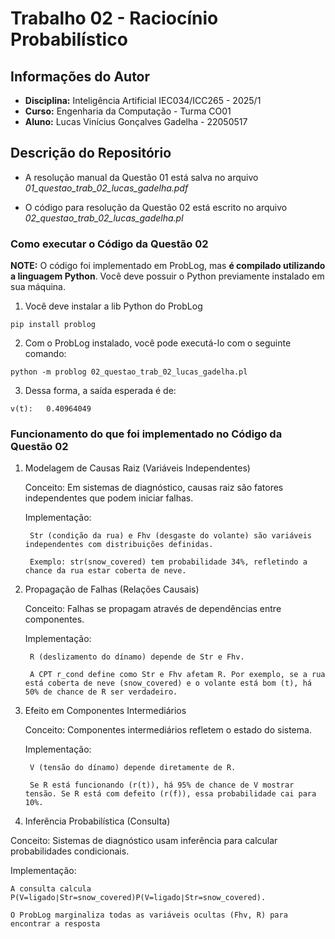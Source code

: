 # Trabalho 02 - Raciocínio Probabilístico

## Informações do Autor

- **Disciplina:** Inteligência Artificial IEC034/ICC265 - 2025/1
- **Curso:** Engenharia da Computação - Turma CO01
- **Aluno:** Lucas Vinícius Gonçalves Gadelha - 22050517

## Descrição do Repositório

- A resolução manual da Questão 01 está salva no arquivo *01_questao_trab_02_lucas_gadelha.pdf*

- O código para resolução da Questão 02 está escrito no arquivo *02_questao_trab_02_lucas_gadelha.pl*

### Como executar o Código da Questão 02

**NOTE:** O código foi implementado em ProbLog, mas **é compilado utilizando a linguagem Python**. Você deve possuir o Python previamente instalado em sua máquina.

1. Você deve instalar a lib Python do ProbLog

```
pip install problog
```

2. Com o ProbLog instalado, você pode executá-lo com o seguinte comando:
```
python -m problog 02_questao_trab_02_lucas_gadelha.pl
```

3. Dessa forma, a saída esperada é de:

```
v(t):   0.40964049
```

### Funcionamento do que foi implementado no Código da Questão 02

1. Modelagem de Causas Raiz (Variáveis Independentes)

    Conceito: Em sistemas de diagnóstico, causas raiz são fatores independentes que podem iniciar falhas.

    Implementação:

        Str (condição da rua) e Fhv (desgaste do volante) são variáveis independentes com distribuições definidas.

        Exemplo: str(snow_covered) tem probabilidade 34%, refletindo a chance da rua estar coberta de neve.

2. Propagação de Falhas (Relações Causais)

    Conceito: Falhas se propagam através de dependências entre componentes.

    Implementação:

        R (deslizamento do dínamo) depende de Str e Fhv.

        A CPT r_cond define como Str e Fhv afetam R. Por exemplo, se a rua está coberta de neve (snow_covered) e o volante está bom (t), há 50% de chance de R ser verdadeiro.

3. Efeito em Componentes Intermediários

    Conceito: Componentes intermediários refletem o estado do sistema.

    Implementação:

        V (tensão do dínamo) depende diretamente de R.

        Se R está funcionando (r(t)), há 95% de chance de V mostrar tensão. Se R está com defeito (r(f)), essa probabilidade cai para 10%.

4. Inferência Probabilística (Consulta)

Conceito: Sistemas de diagnóstico usam inferência para calcular probabilidades condicionais.

Implementação:

    A consulta calcula P(V=ligado∣Str=snow_covered)P(V=ligado∣Str=snow_covered).

    O ProbLog marginaliza todas as variáveis ocultas (Fhv, R) para encontrar a resposta

